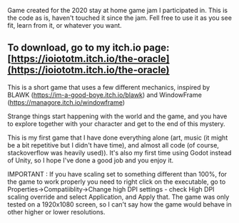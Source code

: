 Game created for the 2020 stay at home game jam I participated in. This is the code as is, haven't touched it since the jam. Fell free to use it as you see fit, learn from it, or whatever you want.

To download, go to my itch.io page: [https://ioiototm.itch.io/the-oracle](https://ioiototm.itch.io/the-oracle)
---

This is a short game that uses a few different mechanics, inspired by BLAWK (https://im-a-good-boye.itch.io/blawk) and WindowFrame (https://managore.itch.io/windowframe)

Strange things start happening with the world and the game, and you have to explore together with your character and get to the end of this mystery.


This is my first game that I have done everything alone (art, music (it might be a bit repetitive but I didn't have time), and almost all code (of course, stackoverflow was heavily used)). It's also my first time using Godot instead of Unity, so I hope I've done a good job and you enjoy it.

IMPORTANT : If you have scaling set to something different than 100%, for the game to work properly you need to right click on the executable, go to Properties->Compatiiblity->Change high DPI settings - check High DPI scaling override and select Application, and Apply that. The game was only tested on a 1920x1080 screen, so I can't say how the game would behave in other higher or lower resolutions.